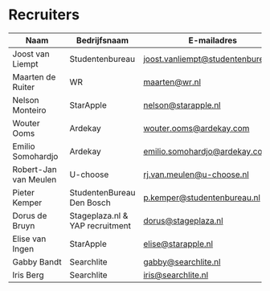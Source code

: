# Recruiters

| Naam | Bedrijfsnaam | E-mailadres | 
| --- | --- | --- |
| Joost van Liempt | Studentenbureau | joost.vanliempt@studentenbureau.nl |
| Maarten de Ruiter | WR | maarten@wr.nl |
| Nelson Monteiro | StarApple | nelson@starapple.nl |
| Wouter Ooms | Ardekay | wouter.ooms@ardekay.com |
| Emilio Somohardjo | Ardekay | emilio.somohardjo@ardekay.com |
| Robert-Jan van Meulen | U-choose | rj.van.meulen@u-choose.nl |
| Pieter Kemper | StudentenBureau Den Bosch | p.kemper@studentenbureau.nl |
| Dorus de Bruyn | Stageplaza.nl & YAP recruitment | dorus@stageplaza.nl |
| Elise van Ingen | StarApple | elise@starapple.nl |
| Gabby Bandt | Searchlite | gabby@searchlite.nl |
| Iris Berg | Searchlite | iris@searchlite.nl |
